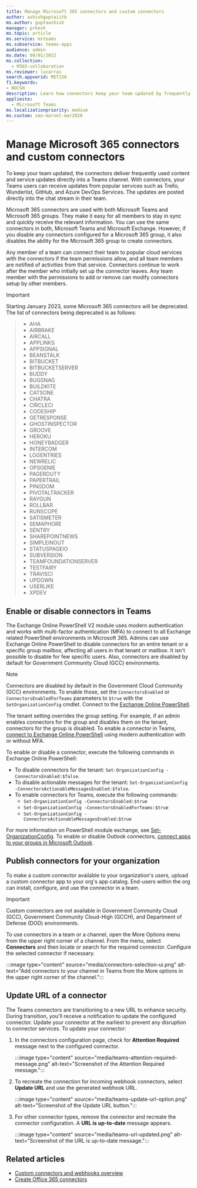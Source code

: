 ```yaml
---
title: Manage Microsoft 365 connectors and custom connectors
author: ashishguptaiitb
ms.author: guptaashish
manager: prkosh
ms.topic: article
ms.service: msteams
ms.subservice: teams-apps
audience: admin
ms.date: 09/01/2022
ms.collection: 
  - M365-collaboration
ms.reviewer: lucarras
search.appverid: MET150
f1.keywords:
- NOCSH
description: Learn how connectors keep your team updated by frequently delivering content and updates directly into a Teams channel for services you use.
appliesto: 
  - Microsoft Teams
ms.localizationpriority: medium
ms.custom: seo-marvel-mar2020
---
```


# Manage Microsoft 365 connectors and custom connectors

To keep your team updated, the connectors deliver frequently used content and service updates directly into a Teams channel. With connectors, your Teams users can receive updates from popular services such as Trello, Wunderlist, GitHub, and Azure DevOps Services. The updates are posted directly into the chat stream in their team.

Microsoft 365 connectors are used with both Microsoft Teams and Microsoft 365 groups. They make it easy for all members to stay in sync and quickly receive the relevant information. You can use the same connectors in both, Microsoft Teams and Microsoft Exchange. However, if you disable any connectors configured for a Microsoft 365 group, it also disables the ability for the Microsoft 365 group to create connectors.

Any member of a team can connect their team to popular cloud services with the connectors if the team permissions allow, and all team members are notified of activities from that service. Connectors continue to work after the member who initially set up the connector leaves. Any team member with the permissions to add or remove can modify connectors setup by other members.

> [!IMPORTANT]
> Starting January 2023, some Microsoft 365 connectors will be deprecated. The list of connectors being deprecated is as follows:

> - AHA
> - AIRBRAKE
> - AIRCALL
> - APPLINKS
> - APPSIGNAL
> - BEANSTALK
> - BITBUCKET
> - BITBUCKETSERVER
> - BUDDY
> - BUGSNAG
> - BUILDKITE
> - CATSONE
> - CHATRA
> - CIRCLECI
> - CODESHIP
> - GETRESPONSE
> - GHOSTINSPECTOR
> - GROOVE
> - HEROKU
> - HONEYBADGER
> - INTERCOM
> - LOGENTRIES
> - NEWRELIC
> - OPSGENIE
> - PAGERDUTY
> - PAPERTRAIL
> - PINGDOM
> - PIVOTALTRACKER
> - RAYGUN
> - ROLLBAR
> - RUNSCOPE
> - SATISMETER
> - SEMAPHORE
> - SENTRY
> - SHAREPOINTNEWS
> - SIMPLEINOUT
> - STATUSPAGEIO
> - SUBVERSION
> - TEAMFOUNDATIONSERVER
> - TESTFAIRY
> - TRAVISCI
> - UPDOWN
> - USERLIKE
> - XPDEV


## Enable or disable connectors in Teams

The Exchange Online PowerShell V2 module uses modern authentication and works with multi-factor authentication (MFA) to connect to all Exchange related PowerShell environments in Microsoft 365. Admins can use Exchange Online PowerShell to disable connectors for an entire tenant or a specific group mailbox, affecting all users in that tenant or mailbox. It isn't possible to disable for few specific users. Also, connectors are disabled by default for Government Community Cloud (GCC) environments.

> [!NOTE]
> Connectors are disabled by default in the Government Cloud Community (GCC) environments. To enable those, set the `ConnectorsEnabled` or `ConnectorsEnabledForTeams` parameters to `$true` with the `SetOrganizationConfig` cmdlet. Connect to the [Exchange Online PowerShell](/powershell/exchange/connect-to-exchange-online-powershell?view=exchange-ps&preserve-view=true).

The tenant setting overrides the group setting. For example, if an admin enables connectors for the group and disables them on the tenant, connectors for the group is disabled. To enable a connector in Teams, [connect to Exchange Online PowerShell](/powershell/exchange/connect-to-exchange-online-powershell?view=exchange-ps#connect-to-exchange-online-powershell-using-modern-authentication-with-or-without-mfa&preserve-view=true) using modern authentication with or without MFA.

To enable or disable a connector, execute the following commands in Exchange Online PowerShell:

* To disable connectors for the tenant: `Set-OrganizationConfig -ConnectorsEnabled:$false`.
* To disable actionable messages for the tenant: `Set-OrganizationConfig -ConnectorsActionableMessagesEnabled:$false`.
* To enable connectors for Teams, execute the following commands:
  * `Set-OrganizationConfig -ConnectorsEnabled:$true`
  * `Set-OrganizationConfig -ConnectorsEnabledForTeams:$true`
  * `Set-OrganizationConfig -ConnectorsActionableMessagesEnabled:$true`

For more information on PowerShell module exchange, see [Set-OrganizationConfig](/powershell/module/exchange/Set-OrganizationConfig?view=exchange-ps&preserve-view=true). To enable or disable Outlook connectors, [connect apps to your groups in Microsoft Outlook](https://support.microsoft.com/topic/connect-apps-to-your-groups-in-outlook-ed0ce547-038f-4902-b9b3-9e518ae6fbab).

## Publish connectors for your organization

To make a custom connector available to your organization's users, upload a custom connector app to your org's app catalog. End-users within the org can install, configure, and use the connector in a team.

> [!IMPORTANT]
> Custom connectors are not available in Government Community Cloud (GCC), Government Community Cloud-High (GCCH), and Department of Defense (DOD) environments.

To use connectors in a team or a channel, open the More Options menu from the upper right corner of a channel. From the menu, select **Connectors** and then locate or search for the required connector. Configure the selected connector if necessary.

:::image type="content" source="media/connectors-selection-ui.png" alt-text="Add connectors to your channel in Teams from the More options in the upper right corner of the channel.":::

## Update URL of a connector

The Teams connectors are transitioning to a new URL to enhance security. During transition, you'll receive a notification to update the configured connector. Update your connector at the earliest to prevent any disruption to connector services. To update your connector:

1. In the connectors configuration page, check for **Attention Required** message next to the configured connector.

   :::image type="content" source="media/teams-attention-required-message.png" alt-text="Screenshot of the Attention Required message.":::

1. To recreate the connection for incoming webhook connectors, select **Update URL** and use the generated webhook URL.

   :::image type="content" source="media/teams-update-url-option.png" alt-text="Screenshot of the Update URL button.":::

1. For other connector types, remove the connector and recreate the connector configuration. A **URL is up-to-date** message appears.

   :::image type="content" source="media/teams-url-updated.png" alt-text="Screenshot of the URL is up-to-date message.":::

## Related articles

* [Custom connectors and webhooks overview](/microsoftteams/platform/webhooks-and-connectors/what-are-webhooks-and-connectors)
* [Create Office 365 connectors](/microsoftteams/platform/webhooks-and-connectors/how-to/connectors-creating)
